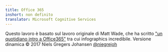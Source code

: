 ```yaml
---
title: Office 365
inshort: non definito
translator: Microsoft Cognitive Services
---
```



Questo lavoro è basato sul lavoro originale di Matt Wade, che ha scritto ["un quotidiano intro a Office365"](http://icansharepoint.com/an-everyday-intro-to-office-365/) tra cui infographics incredibile. Versione dinamica © 2017 Niels Gregers Johansen [@niegrejoh](https://twitter.com/niegrejoh)

